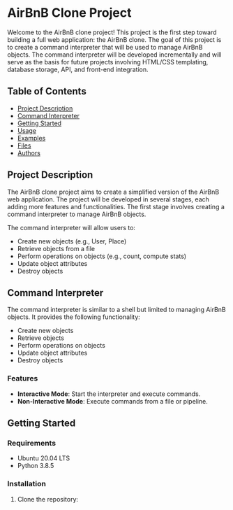 # AirBnB Clone Project

Welcome to the AirBnB clone project! This project is the first step toward building a full web application: the AirBnB clone. The goal of this project is to create a command interpreter that will be used to manage AirBnB objects. The command interpreter will be developed incrementally and will serve as the basis for future projects involving HTML/CSS templating, database storage, API, and front-end integration.

## Table of Contents

- [Project Description](#project-description)
- [Command Interpreter](#command-interpreter)
- [Getting Started](#getting-started)
- [Usage](#usage)
- [Examples](#examples)
- [Files](#files)
- [Authors](#authors)

## Project Description

The AirBnB clone project aims to create a simplified version of the AirBnB web application. The project will be developed in several stages, each adding more features and functionalities. The first stage involves creating a command interpreter to manage AirBnB objects.

The command interpreter will allow users to:

- Create new objects (e.g., User, Place)
- Retrieve objects from a file
- Perform operations on objects (e.g., count, compute stats)
- Update object attributes
- Destroy objects

## Command Interpreter

The command interpreter is similar to a shell but limited to managing AirBnB objects. It provides the following functionality:

- Create new objects
- Retrieve objects
- Perform operations on objects
- Update object attributes
- Destroy objects

### Features

- **Interactive Mode**: Start the interpreter and execute commands.
- **Non-Interactive Mode**: Execute commands from a file or pipeline.

## Getting Started

### Requirements

- Ubuntu 20.04 LTS
- Python 3.8.5

### Installation

1. Clone the repository:

